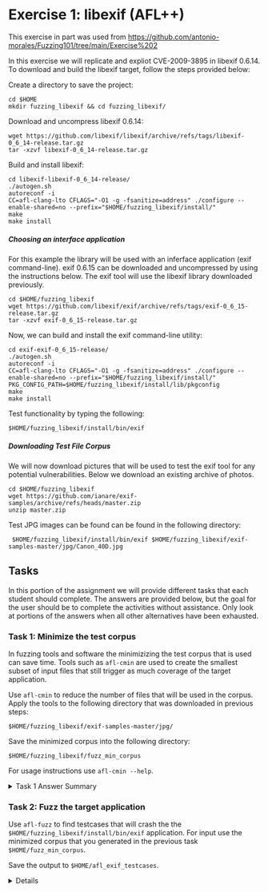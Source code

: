 # Exercise 1: libexif (AFL++)

This exercise in part was used from https://github.com/antonio-morales/Fuzzing101/tree/main/Exercise%202

In this exercise we will replicate and expliot CVE-2009-3895 in libexif 0.6.14. To download and build the libexif target, follow the steps provided below:

Create a directory to save the project:

```
cd $HOME
mkdir fuzzing_libexif && cd fuzzing_libexif/
```

Download and uncompress libexif 0.6.14:

```
wget https://github.com/libexif/libexif/archive/refs/tags/libexif-0_6_14-release.tar.gz
tar -xzvf libexif-0_6_14-release.tar.gz	
```

Build and install libexif:

```
cd libexif-libexif-0_6_14-release/
./autogen.sh
autoreconf -i
CC=afl-clang-lto CFLAGS="-O1 -g -fsanitize=address" ./configure --enable-shared=no --prefix="$HOME/fuzzing_libexif/install/"
make
make install
```

##### Choosing an interface application

For this example the library will be used with an inferface application (exif command-line). exif 0.6.15 can be downloaded and uncompressed by using the instructions below. The exif tool will use the libexif library downloaded previously.

```
cd $HOME/fuzzing_libexif
wget https://github.com/libexif/exif/archive/refs/tags/exif-0_6_15-release.tar.gz
tar -xzvf exif-0_6_15-release.tar.gz
```

Now, we can build and install the exif command-line utility:

```
cd exif-exif-0_6_15-release/
./autogen.sh
autoreconf -i
CC=afl-clang-lto CFLAGS="-O1 -g -fsanitize=address" ./configure --enable-shared=no --prefix="$HOME/fuzzing_libexif/install/" PKG_CONFIG_PATH=$HOME/fuzzing_libexif/install/lib/pkgconfig
make
make install
```

Test functionality by typing the following:

```
$HOME/fuzzing_libexif/install/bin/exif
```

##### Downloading Test File Corpus

We will now download pictures that will be used to test the exif tool for any potential vulnerabilities. Below we download an existing archive of photos.

```
cd $HOME/fuzzing_libexif
wget https://github.com/ianare/exif-samples/archive/refs/heads/master.zip
unzip master.zip
```

Test JPG images can be found can be found in the following directory:

```
 $HOME/fuzzing_libexif/install/bin/exif $HOME/fuzzing_libexif/exif-samples-master/jpg/Canon_40D.jpg
```

## Tasks

In this portion of the assignment we will provide different tasks that each student should complete. The answers are provided below, but the goal for the user should be to complete the activities without assistance. Only look at portions of the answers when all other alternatives have been exhausted.


### Task 1: Minimize the test corpus

In fuzzing tools and software the minimizizing the test corpus that is used can save time.  Tools such as ```afl-cmin``` are used to create the smallest subset of input files that still trigger as much coverage of the target application.

Use ```afl-cmin``` to reduce the number of files that will be used in the corpus. Apply the tools to the following directory that was downloaded in previous steps:

```$HOME/fuzzing_libexif/exif-samples-master/jpg/```

Save the minimized corpus into the following directory:

```$HOME/fuzzing_libexif/fuzz_min_corpus```

For usage instructions use ```afl-cmin --help```.


<details>
<summary>Task 1 Answer Summary</summary>
<br>

The input directory for this task is the corpus that needs to be minimized. You should also select the location that the minimized corpus should be saved. Our selection is provided below:

```
mkdir $HOME/fuzzing_libexif/fuzz_min_corpus
```

Next, we use ```afl-cmin``` to create a minimized corpus:

```
afl-cmin -i $HOME/fuzzing_libexif/exif-samples-master/jpg/ -o $HOME/fuzz_min_corpus $HOME/fuzzing_libexif/install/bin/exif @@
```

* -i - input directory with starting corpus
* -o - output directory for minimized files
* $HOME/fuzzing_libexif/install/bin/exif - This is the tool that is being fuzzed
* @@ - This marks the the location in the target’s command line where the input file name should be placed

The results should look something like the following:

```
[afl++ cd3aeace4d36] ~/fuzzing_libexif/exif-samples-master/jpg # afl-cmin -i /root/fuzzing_libexif/exif-samples-master/jpg/ -o $HOME/fuzz_min_corpus $HOME/fuzzing_libexif/install/bin/exif @@
corpus minimization tool for afl++ (awk version)

[*] Testing the target binary...
[+] OK, 79 tuples recorded.
[*] Obtaining traces for 143 input files in '/root/fuzzing_libexif/exif-samples-master/jpg/'.
    Processing 143 files (forkserver mode)...
[*] Processing traces for input files in '/root/fuzzing_libexif/exif-samples-master/jpg/'.
    Processing file 143/143
    Processing tuple 1913/1913 with count 143...[+] Found 1913 unique tuples across 143 files.
[+] Narrowed down to 48 files, saved in '/root/fuzz_min_corpus'.
[afl++ cd3aeace4d36] ~/fuzzing_libexif/exif-samples-master/jpg #
```
</details>


### Task 2: Fuzz the target application

Use ```afl-fuzz``` to find testcases that will crash the the ```$HOME/fuzzing_libexif/install/bin/exif``` application. For input use the minimized corpus that you generated in the previous task ```$HOME/fuzz_min_corpus```.

Save the output to ```$HOME/afl_exif_testcases```.

<details 
<summary>Task 2 Answer Summary </summary>

The input directory for this task is the corpus that was minimized previously. The output directory is where crash data is being placed.

```
afl-fuzz -i $HOME/fuzz_min_corpus/ -o $HOME/afl_exif_testcases -- $HOME/fuzzing_libexif/install/bin/exif @@
```

When executed, the AFL++ dashboard should load and begin testing inputs. Let this run for about 5-10 minutes or until you see at least five unique crashes that have occurred.

### Task 3: Find crash test files

After stopping AFL++, navigate to the ```afl_exif_testcases``` directory. Here you will find a directory structure that has been created by AFL++. What we will focus on is the crashes directory: $HOME/afl_exif_testcases --> default --> crashes.

Here are all of the files that potentially causes crashes.

<details>

Display the directory that contains the files where crashes occurred:

```ls  $HOME/afl_exif_testcases/default/crashes/``` 

</details>


### Task 4: Minimize the existing testcases that have been generated from ```afl-fuzz```.

Use the tool ```afl-tmin``` to reduce the size of the testcases that the were previously generated. ```afl-tmin``` shrinks the test input that caused a crash to the smallest size that still generates the same result. This tool is applied to one testcase file at a time.

Apply ```afl-tmin``` to the first five testcases that were created from step two.

<details>
<summary>Task 4 Answer Summary</summary>
<br>

This example shows how we used ```afl-tmin``` to reduce the size of one test file.

Take this example and apply it to your first five test files that were generated.

```
afl-tmin -i id\:000000\,sig\:11\,src\:000176\,time\:223135\,execs\:65494\,op\:havoc\,rep\:16 -o crash0 -- $HOME/fuzzing_libexif/install/bin/exif @@ 
```

* -i - input file whose size will be reduced
* -o - output file that contains the minimized test file
* -- seperates input arguments from executing the target application
* $HOME/fuzzing_libexif/install/bin/exif - This is the target application being used
* @@ - signals that inputs should be passed as if they came from the command line

</details>
```


### Task 5 Analyze Crash Data

From the testcases that have been created, lets understand where ```exif``` is crashing.

For each crash file in ```$HOME/afl_exif_testcases/default/crashes/``` display the filename and line number where the crash was reported.



<details>

<summary>Task 5 Answer Summary</summary>
<br>

For each crash file that was generated, we pass them to ```exif```. When compiled, we enabled AddressSantizer libraries that help to identify memory errors in target application. 

We show an example of this below.

First we execute ```exif``` with a crash file:

```
[afl++ 65b46ee0debf] ~/afl_exif_testcases/default/crashes.2022-09-23-17:22:50 (main) # $HOME/fuzzing_libexif/install/bin/exif id:000000,sig:11,src:000030,time:148428,execs:26661,op:havoc,rep:16

AddressSanitizer:DEADLYSIGNAL
=================================================================
==6618==ERROR: AddressSanitizer: SEGV on unknown address 0x61a100000083 (pc 0x5618762476c9 bp 0x0000fffffffd sp 0x7fffa0522700 T0)
==6618==The signal is caused by a READ memory access.
    #0 0x5618762476c9 in exif_get_sshort /src/fuzzing_tutorial/3_Exercises/Exercise_1/fuzzing_libexif/libexif-libexif-0_6_14-release/libexif/exif-utils.c
    #1 0x5618762476c9 in exif_get_short /src/fuzzing_tutorial/3_Exercises/Exercise_1/fuzzing_libexif/libexif-libexif-0_6_14-release/libexif/exif-utils.c:104:10
    #2 0x5618762201da in exif_data_load_data /src/fuzzing_tutorial/3_Exercises/Exercise_1/fuzzing_libexif/libexif-libexif-0_6_14-release/libexif/exif-data.c:819:6
    #3 0x56187624070e in exif_loader_get_data /src/fuzzing_tutorial/3_Exercises/Exercise_1/fuzzing_libexif/libexif-libexif-0_6_14-release/libexif/exif-loader.c:387:2
    #4 0x561876210452 in main /src/fuzzing_tutorial/3_Exercises/Exercise_1/fuzzing_libexif/exif-exif-0_6_15-release/exif/main.c:438:9
    #5 0x7fe0a01a7d8f  (/lib/x86_64-linux-gnu/libc.so.6+0x29d8f) (BuildId: 69389d485a9793dbe873f0ea2c93e02efaa9aa3d)
    #6 0x7fe0a01a7e3f in __libc_start_main (/lib/x86_64-linux-gnu/libc.so.6+0x29e3f) (BuildId: 69389d485a9793dbe873f0ea2c93e02efaa9aa3d)
    #7 0x5618761496f4 in _start (/src/fuzzing_tutorial/3_Exercises/Exercise_1/fuzzing_libexif/install/bin/exif+0x8e6f4) (BuildId: 9dd183d32fc8ff90)

AddressSanitizer can not provide additional info.
SUMMARY: AddressSanitizer: SEGV /src/fuzzing_tutorial/3_Exercises/Exercise_1/fuzzing_libexif/libexif-libexif-0_6_14-release/libexif/exif-utils.c in exif_get_sshort
==6618==ABORTING
```

To get the full trace of the crash, we analyze this with ```gdb```. We pass ```exif``` to ```gdb``` and then also the crash file.

```
[afl++ 65b46ee0debf] ~/afl_exif_testcases/default/crashes.2022-09-23-17:22:50 (main) # gdb $HOME/fuzzing_libexif/install/bin/exif
GNU gdb (Ubuntu 12.0.90-0ubuntu1) 12.0.90
Copyright (C) 2022 Free Software Foundation, Inc.
License GPLv3+: GNU GPL version 3 or later <http://gnu.org/licenses/gpl.html>
This is free software: you are free to change and redistribute it.
There is NO WARRANTY, to the extent permitted by law.
Type "show copying" and "show warranty" for details.
This GDB was configured as "x86_64-linux-gnu".
Type "show configuration" for configuration details.
For bug reporting instructions, please see:
<https://www.gnu.org/software/gdb/bugs/>.
Find the GDB manual and other documentation resources online at:
    <http://www.gnu.org/software/gdb/documentation/>.

For help, type "help".
Type "apropos word" to search for commands related to "word"...
Reading symbols from /src/fuzzing_tutorial/3_Exercises/Exercise_1/fuzzing_libexif/install/bin/exif...

```

After starting ```gdb``` we can then pass a crash file to be executed. In the output below we use the command ```r``` and then the file to be executed. We could have also used the command ```run``` to complete the same task.

Once executed, ```gdb``` points to where the error occurred.

```

(gdb) r id:000000,sig:11,src:000030,time:148428,execs:26661,op:havoc,rep:16
Starting program: /src/fuzzing_tutorial/3_Exercises/Exercise_1/fuzzing_libexif/install/bin/exif id:000000,sig:11,src:000030,time:148428,execs:26661,op:havoc,rep:16
warning: Error disabling address space randomization: Operation not permitted
[Thread debugging using libthread_db enabled]
Using host libthread_db library "/lib/x86_64-linux-gnu/libthread_db.so.1".

Program received signal SIGSEGV, Segmentation fault.
0x00005614eac3a6c9 in exif_get_sshort (buf=<optimized out>, order=EXIF_BYTE_ORDER_MOTOROLA) at exif-utils.c:92
92                      return ((buf[0] << 8) | buf[1]);
```

To then see the full backtrace of the crash, we use the ```bt``` command in the ```gdb``` environment.

```
(gdb) bt
#0  0x00005614eac3a6c9 in exif_get_sshort (buf=<optimized out>, order=EXIF_BYTE_ORDER_MOTOROLA) at exif-utils.c:92
#1  exif_get_short (buf=<optimized out>, order=EXIF_BYTE_ORDER_MOTOROLA) at exif-utils.c:104
#2  0x00005614eac131db in exif_data_load_data (data=0x606000000080, d_orig=<optimized out>, ds_orig=<optimized out>)
    at exif-data.c:819
#3  0x00005614eac3370f in exif_loader_get_data (loader=<optimized out>) at exif-loader.c:387
#4  0x00005614eac03453 in main (argc=<optimized out>, argv=<optimized out>) at main.c:438
```

From this example we can begin to examine the issue at ```exif-utils.c:92```

We leave as an exercise to identify what line number is the cause of each error for the other files.


[CVE-2009-3895](https://cve.mitre.org/cgi-bin/cvename.cgi?name=CVE-2009-3895)

[CVE-2012-2836](https://cve.mitre.org/cgi-bin/cvename.cgi?name=CVE-2012-2836)

</details>












